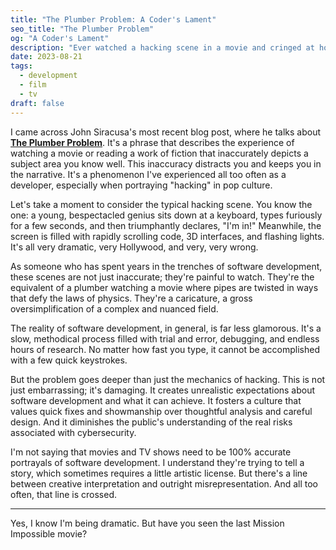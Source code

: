 ```yaml
---
title: "The Plumber Problem: A Coder's Lament"
seo_title: "The Plumber Problem"
og: "A Coder's Lament"
description: "Ever watched a hacking scene in a movie and cringed at how unrealistic it was? As someone who has spent years in the trenches of software development, these scenes are not just inaccurate; they're painful to watch. They're a caricature, a gross oversimplification of a complex and nuanced field."
date: 2023-08-21
tags:
  - development
  - film
  - tv
draft: false
---
```


I came across John Siracusa's most recent blog post, where he talks about **[The Plumber Problem](https://hypercritical.co/2023/08/18/the-plumber-problem)**. It's a phrase that describes the experience of watching a movie or reading a work of fiction that inaccurately depicts a subject area you know well. This inaccuracy distracts you and keeps you in the narrative. It's a phenomenon I've experienced all too often as a developer, especially when portraying "hacking" in pop culture.

Let's take a moment to consider the typical hacking scene. You know the one: a young, bespectacled genius sits down at a keyboard, types furiously for a few seconds, and then triumphantly declares, "I'm in!" Meanwhile, the screen is filled with rapidly scrolling code, 3D interfaces, and flashing lights. It's all very dramatic, very Hollywood, and very, very wrong.

As someone who has spent years in the trenches of software development, these scenes are not just inaccurate; they're painful to watch. They're the equivalent of a plumber watching a movie where pipes are twisted in ways that defy the laws of physics. They're a caricature, a gross oversimplification of a complex and nuanced field.

The reality of software development, in general, is far less glamorous. It's a slow, methodical process filled with trial and error, debugging, and endless hours of research. No matter how fast you type, it cannot be accomplished with a few quick keystrokes.

But the problem goes deeper than just the mechanics of hacking. This is not just embarrassing; it's damaging. It creates unrealistic expectations about software development and what it can achieve. It fosters a culture that values quick fixes and showmanship over thoughtful analysis and careful design. And it diminishes the public's understanding of the real risks associated with cybersecurity.

I'm not saying that movies and TV shows need to be 100% accurate portrayals of software development. I understand they're trying to tell a story, which sometimes requires a little artistic license. But there's a line between creative interpretation and outright misrepresentation. And all too often, that line is crossed.

---

Yes, I know I'm being dramatic. But have you seen the last Mission Impossible movie?